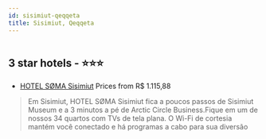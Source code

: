 ```yaml
---
id: sisimiut-qeqqeta
title: Sisimiut, Qeqqeta
---
```


<center><img src="https://i.travelapi.com/hotels/49000000/48920000/48916300/48916237/f7108424_z.jpg" alt="" /></center>


##  3 star hotels - ⭐️⭐️⭐️

-    [HOTEL SØMA Sisimiut](https://us.hurb.com/hotels/sisimiut/hotel-soma-sisimiut-HT-W2XA?cmp=18055) Prices from R$ 1.115,88
   > Em Sisimiut, HOTEL SØMA Sisimiut fica a poucos passos de Sisimiut Museum e a 3 minutos a pé de Arctic Circle Business.Fique em um de nossos 34 quartos com TVs de tela plana. O Wi-Fi de cortesia mantém você conectado e há programas a cabo para sua diversão
